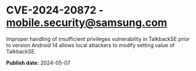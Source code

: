 # CVE-2024-20872 - mobile.security@samsung.com

Improper handling of insufficient privileges vulnerability in TalkbackSE prior to version Android 14 allows local attackers to modify setting value of TalkbackSE.

**Publish date:** 2024-05-07
